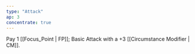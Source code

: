 ```yaml
---
type: "Attack"
ap: 3
concentrate: true
---
```


Pay 1 [[Focus_Point | FP]]; Basic Attack with a +3 [[Circumstance Modifier | CM]].
